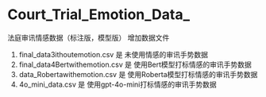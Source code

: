 # Court_Trial_Emotion_Data_
法庭审讯情感数据（标注版，模型版）
增加数据文件
1. final_data3ithoutemotion.csv 是 未使用情感的审讯手势数据
2. final_data4Bertwithemotion.csv 是 使用Bert模型打标情感的审讯手势数据
3. data_Robertawithemotion.csv 是 使用Roberta模型打标情感的审讯手势数据
4. 4o_mini_data.csv 是 使用gpt-4o-mini打标情感的审讯手势数据
